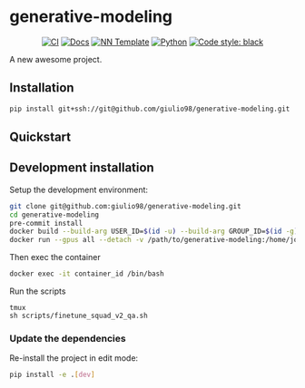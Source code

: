 # generative-modeling

<p align="center">
    <a href="https://github.com/giulio98/generative-modeling/actions/workflows/test_suite.yml"><img alt="CI" src=https://img.shields.io/github/workflow/status/giulio98/generative-modeling/Test%20Suite/main?label=main%20checks></a>
    <a href="https://giulio98.github.io/generative-modeling"><img alt="Docs" src=https://img.shields.io/github/deployments/giulio98/generative-modeling/github-pages?label=docs></a>
    <a href="https://github.com/grok-ai/nn-template"><img alt="NN Template" src="https://shields.io/badge/nn--template-0.4.0-emerald?style=flat&labelColor=gray"></a>
    <a href="https://www.python.org/downloads/"><img alt="Python" src="https://img.shields.io/badge/python-3.10-blue.svg"></a>
    <a href="https://black.readthedocs.io/en/stable/"><img alt="Code style: black" src="https://img.shields.io/badge/code%20style-black-000000.svg"></a>
</p>

A new awesome project.


## Installation

```bash
pip install git+ssh://git@github.com/giulio98/generative-modeling.git
```


## Quickstart

[comment]: <> (> Fill me!)


## Development installation

Setup the development environment:

```bash
git clone git@github.com:giulio98/generative-modeling.git
cd generative-modeling
pre-commit install
docker build --build-arg USER_ID=$(id -u) --build-arg GROUP_ID=$(id -g) -t image-generative-modeling -f docker/Dockerfile .
docker run --gpus all --detach -v /path/to/generative-modeling:/home/jovyan/generative-modeling image-generative-modeling tail -f /dev/null
```

Then exec the container
```bash
docker exec -it container_id /bin/bash
```

Run the scripts
```
tmux
sh scripts/finetune_squad_v2_qa.sh
```


### Update the dependencies

Re-install the project in edit mode:

```bash
pip install -e .[dev]
```
